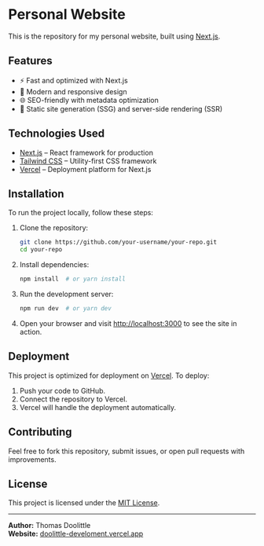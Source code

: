 # Personal Website

This is the repository for my personal website, built using [Next.js](https://nextjs.org/).

## Features
- ⚡️ Fast and optimized with Next.js
- 🎨 Modern and responsive design
- 🌐 SEO-friendly with metadata optimization
- 📄 Static site generation (SSG) and server-side rendering (SSR)

## Technologies Used
- [Next.js](https://nextjs.org/) – React framework for production
- [Tailwind CSS](https://tailwindcss.com/) – Utility-first CSS framework
- [Vercel](https://vercel.com/) – Deployment platform for Next.js

## Installation
To run the project locally, follow these steps:

1. Clone the repository:
   ```sh
   git clone https://github.com/your-username/your-repo.git
   cd your-repo
   ```

2. Install dependencies:
   ```sh
   npm install  # or yarn install
   ```

3. Run the development server:
   ```sh
   npm run dev  # or yarn dev
   ```

4. Open your browser and visit [http://localhost:3000](http://localhost:3000) to see the site in action.

## Deployment
This project is optimized for deployment on [Vercel](https://vercel.com/). To deploy:

1. Push your code to GitHub.
2. Connect the repository to Vercel.
3. Vercel will handle the deployment automatically.

## Contributing
Feel free to fork this repository, submit issues, or open pull requests with improvements.

## License
This project is licensed under the [MIT License](LICENSE).

---

**Author:** Thomas Doolittle  
**Website:** [doolittle-develoment.vercel.app](https://doolittle-development.vercel.app)

